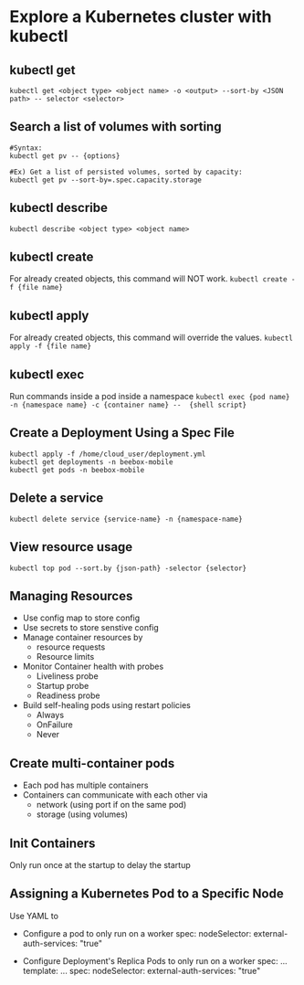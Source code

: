 # Explore a Kubernetes cluster with kubectl

## kubectl get
``kubectl get <object type> <object name> -o <output> --sort-by <JSON path> -- selector <selector>``

## Search a list of volumes with sorting
    #Syntax:
    kubectl get pv -- {options}

    #Ex) Get a list of persisted volumes, sorted by capacity:
    kubectl get pv --sort-by=.spec.capacity.storage

## kubectl describe
``kubectl describe <object type> <object name>``

## kubectl create
For already created objects, this command will NOT work.
     ``kubectl create -f {file name}``

## kubectl apply
For already created objects, this command will override the values.
     ``kubectl apply -f {file name}``

## kubectl exec
Run commands inside a pod inside a namespace
     ``kubectl exec {pod name} -n {namespace name} -c {container name} --  {shell script}``

## Create a Deployment Using a Spec File
    kubectl apply -f /home/cloud_user/deployment.yml
    kubectl get deployments -n beebox-mobile
    kubectl get pods -n beebox-mobile

## Delete a service
``
kubectl delete service {service-name} -n {namespace-name}
``

## View resource usage
``
kubectl top pod --sort.by {json-path} -selector {selector}
``

## Managing Resources
- Use config map to store config
- Use secrets to store senstive config
- Manage container resources by 
  - resource requests
  - Resource limits
- Monitor Container health with probes
  - Liveliness probe
  - Startup probe
  - Readiness probe
- Build self-healing pods using restart policies
  - Always
  - OnFailure
  - Never

## Create multi-container pods
- Each pod has multiple containers
- Containers can communicate with each other via
  - network (using port if on the same pod)
  - storage (using volumes)

## Init Containers
Only run once at the startup to delay the startup

## Assigning a Kubernetes Pod to a Specific Node
Use YAML to
- Configure a pod to only run on a worker
     spec:
          nodeSelector:
             external-auth-services: "true"

- Configure Deployment's Replica Pods to only run on a worker
     spec:
          ...
          template:
               ...
               spec:
                    nodeSelector:
                         external-auth-services: "true"

